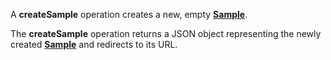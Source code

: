 <a name="createSample"></a>A **createSample** operation creates a new, empty <a href="#samples">**Sample**</a>.

The **createSample** operation returns a JSON object representing the newly created <a href="#samples">**Sample**</a> and redirects to its URL.